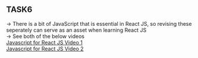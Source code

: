 ## TASK6

-> There is a bit of JavaScript that is essential in React JS, so revising these seperately can serve as an asset when learning React JS <br>
-> See both of the below videos <br>
[Javascript for React JS Video 1](https://youtu.be/m55PTVUrlnA?si=0fc3Q4GgpkxzagJR) <br>
[Javascript for React JS Video 2](https://youtu.be/ACaT1Gfhe6I?si=yc6olmtyGRB4_ZV2)
